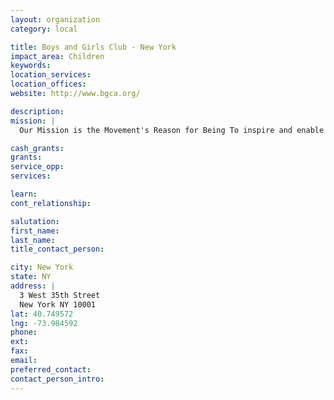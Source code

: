 ```yaml
---
layout: organization
category: local

title: Boys and Girls Club - New York
impact_area: Children
keywords: 
location_services: 
location_offices: 
website: http://www.bgca.org/

description: 
mission: |
  Our Mission is the Movement's Reason for Being To inspire and enable all young people, especially those from disadvantaged circumstances, to realize their full potential as productive, responsible and caring citizens. A Boys & Girls Club Provides A safe place to learn and grow... Ongoing relationships with caring, adult professionals... Life-enhancing programs and character development experiences... Hope and opportunity.

cash_grants: 
grants: 
service_opp: 
services: 

learn: 
cont_relationship: 

salutation: 
first_name: 
last_name: 
title_contact_person: 

city: New York
state: NY
address: |
  3 West 35th Street    
  New York NY 10001
lat: 40.749572
lng: -73.984592
phone: 
ext: 
fax: 
email: 
preferred_contact: 
contact_person_intro: 
---
```

